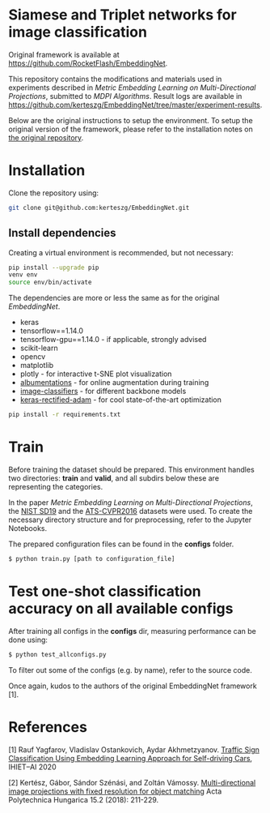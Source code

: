 # Siamese and Triplet networks for image classification

Original framework is available at https://github.com/RocketFlash/EmbeddingNet. 

This repository contains the modifications and materials used in experiments described in *Metric Embedding Learning on Multi-Directional Projections*, submitted to *MDPI Algorithms*. Result logs are available in https://github.com/kerteszg/EmbeddingNet/tree/master/experiment-results.

Below are the original instructions to setup the environment. To setup the original version of the framework, please refer to the installation notes on [the original repository](https://github.com/RocketFlash/EmbeddingNet).

# Installation

Clone the repository using:

```bash
git clone git@github.com:kerteszg/EmbeddingNet.git
```

## Install dependencies

Creating a virtual environment is recommended, but not necessary:

```bash
pip install --upgrade pip
venv env
source env/bin/activate
```

The dependencies are more or less the same as for the original *EmbeddingNet*.

- keras
- tensorflow==1.14.0
- tensorflow-gpu==1.14.0 - if applicable, strongly advised
- scikit-learn
- opencv
- matplotlib
- plotly - for interactive t-SNE plot visualization
- [albumentations](https://github.com/albu/albumentations) - for online augmentation during training
- [image-classifiers](https://github.com/qubvel/classification_models) - for different backbone models
- [keras-rectified-adam](https://github.com/CyberZHG/keras-radam) - for cool state-of-the-art optimization


```bash
pip install -r requirements.txt
```

# Train

Before training the dataset should be prepared. This environment handles two directories: **train** and **valid**, and all subdirs below these are representing the categories.

In the paper *Metric Embedding Learning on Multi-Directional Projections*, the [NIST SD19](https://www.nist.gov/srd/nist-special-database-19) and the [ATS-CVPR2016](https://medusa.fit.vutbr.cz/traffic/datasets/) datasets were used. To create the necessary directory structure and for preprocessing, refer to the Jupyter Notebooks.

The prepared configuration files can be found in the **configs** folder. 

```bash
$ python train.py [path to configuration_file]
```

# Test one-shot classification accuracy on all available configs

After training all configs in the **configs** dir, measuring performance can be done using:

```bash
$ python test_allconfigs.py
```

To filter out some of the configs (e.g. by name), refer to the source code.

Once again, kudos to the authors of the original EmbeddingNet framework [1].

# References

[1] Rauf Yagfarov, Vladislav Ostankovich, Aydar Akhmetzyanov. [Traffic Sign Classification Using Embedding Learning Approach for Self-driving Cars](https://link.springer.com/chapter/10.1007/978-3-030-44267-5_27), IHIET–AI 2020

[2] Kertész, Gábor, Sándor Szénási, and Zoltán Vámossy. [Multi-directional image projections with fixed resolution for object matching](https://www.researchgate.net/profile/Gabor_Kertesz/publication/324775359_Multi-Directional_Image_Projections_with_Fixed_Resolution_for_Object_Matching/links/5ae1bdee458515c60f668f9c/Multi-Directional-Image-Projections-with-Fixed-Resolution-for-Object-Matching.pdf) Acta Polytechnica Hungarica 15.2 (2018): 211-229.